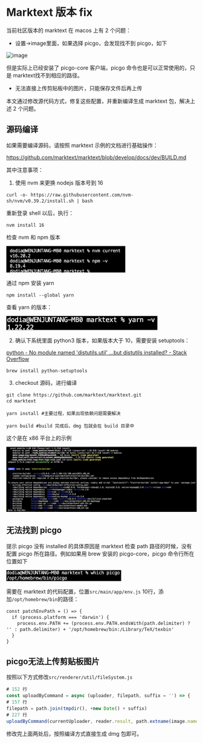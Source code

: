 # Marktext 版本 fix

当前社区版本的 marktext 在 macos 上有 2 个问题：

- 设置->image里面，如果选择 picgo，会发现找不到 picgo，如下

![image](https://user-images.githubusercontent.com/41283993/158584280-79e9d419-e8de-40ff-b3b5-c2e5b8714820.png)

但是实际上已经安装了 picgo-core 客户端，picgo 命令也是可以正常使用的，只是 marktext找不到相应的路径。

- 无法直接上传剪贴板中的图片，只能保存文件后再上传

本文通过修改源代码方式，修复这些配置，并重新编译生成 marktext 包，解决上述 2 个问题。

## 源码编译

如果需要编译源码，请按照 marktext 示例的文档进行基础操作：

https://github.com/marktext/marktext/blob/develop/docs/dev/BUILD.md

其中注意事项：

1. 使用 nvm 来更换 nodejs 版本号到 16

```shell
curl -o- https://raw.githubusercontent.com/nvm-sh/nvm/v0.39.2/install.sh | bash
```

重新登录 shell 以后，执行：

```shell
nvm install 16
```

检查 nvm 和 npm 版本

<img src="https://raw.githubusercontent.com/dodiadodia/picture/main/1730253556646.png" title="" alt="" width="315">

通过 npm 安装 yarn

```shell
npm install --global yarn
```

查看 yarn 的版本：

<img src="https://raw.githubusercontent.com/dodiadodia/picture/main/1730253682850.png" title="" alt="" width="400"> 

2. 确认下系统里面 python3 版本，如果版本大于 10，需要安装 setuptools：

[python - No module named &#39;distutils.util&#39; ...but distutils installed? - Stack Overflow](https://stackoverflow.com/questions/69919970/no-module-named-distutils-util-but-distutils-installed)

```shell
brew install python-setuptools
```

3. checkout 源码，进行编译

```shell
git clone https://github.com/marktext/marktext.git
cd marktext

yarn install #主要过程，如果出现依赖问题需要解决

yarn build #build 完成后，dmg 包就会在 build 目录中
```

这个是在 x86 平台上的示例

![](https://raw.githubusercontent.com/dodiadodia/picture/main/1730253939857.png)

## 无法找到 picgo

提示 picgo 没有 installed 的具体原因是 marktext 检查 path 路径的时候，没有配置 picgo 所在路径。例如如果用 brew 安装的 picgo-core，picgo 命令行所在位置如下

<img src="https://raw.githubusercontent.com/dodiadodia/picture/main/1730257267764.png" title="" alt="" width="304">

需要在 marktext 的代码配置，位置`src/main/app/env.js` 10行，添加`/opt/homebrew/bin`的路径：

```shell
const patchEnvPath = () => {
  if (process.platform === 'darwin') {
    process.env.PATH += (process.env.PATH.endsWith(path.delimiter) ? '' : path.delimiter) + '/opt/homebrew/bin:/Library/TeX/texbin'
  }
}
```

## picgo无法上传剪贴板图片

按照以下方式修改`src/renderer/util/fileSystem.js`

```javascript
# 152 行
const uploadByCommand = async (uploader, filepath, suffix = '') => {
# 157 行
filepath = path.join(tmpdir(), +new Date() + suffix)
# 227 行
uploadByCommand(currentUploader, reader.result, path.extname(image.name))
```

修改完上面两处后，按照编译方式直接生成 dmg 包即可。


